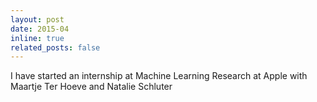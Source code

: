 ```yaml
---
layout: post
date: 2015-04
inline: true
related_posts: false
---
```


I have started an internship at Machine Learning Research at Apple with Maartje Ter Hoeve and Natalie Schluter
